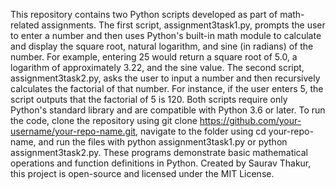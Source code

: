 This repository contains two Python scripts developed as part of math-related assignments. The first script, assignment3task1.py, prompts the user to enter a number and then uses Python's built-in math module to calculate and display the square root, natural logarithm, and sine (in radians) of the number. For example, entering 25 would return a square root of 5.0, a logarithm of approximately 3.22, and the sine value. The second script, assignment3task2.py, asks the user to input a number and then recursively calculates the factorial of that number. For instance, if the user enters 5, the script outputs that the factorial of 5 is 120. Both scripts require only Python's standard library and are compatible with Python 3.6 or later. To run the code, clone the repository using git clone https://github.com/your-username/your-repo-name.git, navigate to the folder using cd your-repo-name, and run the files with python assignment3task1.py or python assignment3task2.py. These programs demonstrate basic mathematical operations and function definitions in Python. Created by Saurav Thakur, this project is open-source and licensed under the MIT License.

